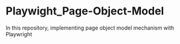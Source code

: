 # Playwight_Page-Object-Model
In this repository, implementing page object model mechanism with Playwright
